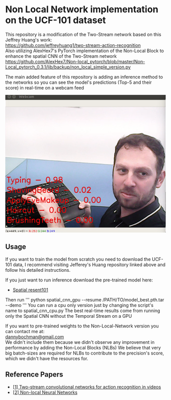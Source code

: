 # Non Local Network implementation on the UCF-101 dataset
This repository is a modification of the Two-Stream network based on this Jeffrey Huang's work:  
https://github.com/jeffreyhuang1/two-stream-action-recognition  
Also utilizing AlexHex7's PyTorch implementation of the Non-Local Block to enhance the spatial CNN of the Two-Stream network  
https://github.com/AlexHex7/Non-local_pytorch/blob/master/Non-Local_pytorch_0.3.1/lib/backup/non_local_simple_version.py

The main added feature of this repository is adding an inference method to the networks so you can see the model's predictions
(Top-5 and their score) in real-time on a webcam feed

![alt text](https://raw.githubusercontent.com/danbochman/Non-Local-Network-UCF-101/master/demo/screenshot.png)

## Usage
If you want to train the model from scratch you need to download the UCF-101 data, I recommend visiting Jefferey's Huang repository linked above and follow his detailed instructions.

If you just want to run inference download the pre-trained model here:  
* [Spatial resent101](https://drive.google.com/drive/folders/1gVB5StqgoDJ3IxHUn7zoTzTNxzz3du3d?usp=sharing)

Then run
'''
python spatial_cnn_gpu --resume /PATH/TO/model_best.pth.tar --demo
'''
You can run a cpu only version just by changing the script's name to spatial_cnn_cpu.py
The best real-time results come from running only the Spatial CNN without the Temporal Stream on a GPU

If you want to pre-trained weights to the Non-Local-Network version you can contact me at:  
dannybochman@gmail.com  
We didn't include them because we didn't observe any improvement in performance by adding the Non-Local Blocks (NLBs)
We believe that very big batch-sizes are required for NLBs to contribute to the precision's score, which we didn't have the resources for.

## Reference Papers
*  [[1] Two-stream convolutional networks for action recognition in videos](http://papers.nips.cc/paper/5353-two-stream-convolutional)
*  [[2] Non-local Neural Networks](https://arxiv.org/abs/1711.07971)
